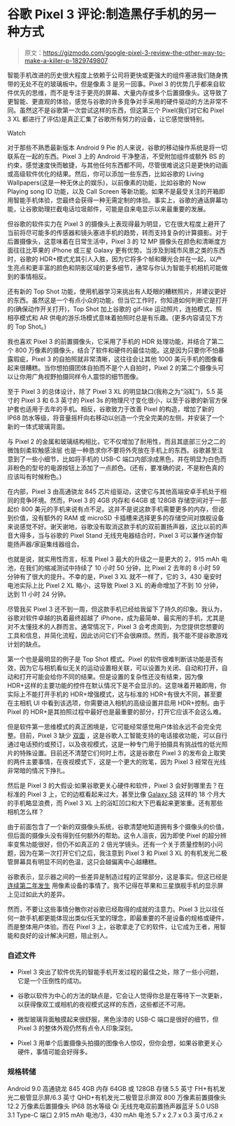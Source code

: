 # 谷歌 Pixel 3 评论:制造黑仔手机的另一种方式

> 原文：<https://gizmodo.com/google-pixel-3-review-the-other-way-to-make-a-killer-p-1829749807>

智能手机改进的历史很大程度上依赖于公司将更快或更强大的组件塞进我们随身携带的无处不在的玻璃板中。但是像素 3 是另一回事。Pixel 3 的优势几乎都来自软件优先的思维，而不是专注于更亮的屏幕、大量内存或多个后置摄像头。这导致了更智能、更直观的体验，感觉与谷歌的许多竞争对手采用的硬件驱动的方法非常不同。虽然这不是谷歌第一次尝试这样的东西，但这第三个 Pixel(我们对它和 Pixel 3 XL 都进行了评估)是真正汇集了谷歌所有努力的设备，让它感觉很特别。

Watch

对于那些不熟悉最新版本 Android 9 Pie 的人来说，谷歌的移动操作系统是将一切联系在一起的东西。Pixel 3 上的 Android 干净整洁，不受附加组件或额外 BS 的约束，感觉速度快而敏捷，与其他任何东西都不同，尽管很难说这只是更快的动画或高级软件优化的结果。然后，你可以添加一些东西，比如谷歌的 Living Wallpapers(这是一种无休止的娱乐)，以前像素的功能，比如谷歌的 Now Playing song ID 功能，以及 Call Screen 等新功能。如果不是最受关注的开箱即用智能手机体验，您最终会获得一种无需定制的体验。事实上，谷歌的通话屏幕功能，让谷歌助理拦截电话垃圾邮件，可能是自来电显示以来最重要的发展。

但谷歌的软件实力在 Pixel 3 的摄像头上表现得最为明显，它在很大程度上避开了当前将尽可能多的传感器和镜头塞进手机的趋势，转而支持复杂的计算摄影。对于后置摄像头，这意味着在日常生活中，Pixel 3 的 12 MP 摄像头在颜色和清晰度方面往往比苹果的 iPhone 或三星 Galaxy 更有优势。当涉及到城市风景之类的东西时，谷歌的 HDR+模式尤其引人入胜，因为它将多个帧和曝光合并在一起，以产生亮点和更丰富的颜色和阴影区域的更多细节，通常与你认为智能手机相机可能做到的事情相反。

还有新的 Top Shot 功能，使用机器学习来挑出有人眨眼的糟糕照片，并建议更好的东西。虽然这是一个有点小众的功能，但当它工作时，你知道如何判断它是打开的(确保动作开关打开)，Top Shot 加上谷歌的 gif-like 运动照片，连拍模式，照相亭模式和 AR 供电的游乐场模式意味着拍照时总是有乐趣。(更多内容请见下方的 Top Shot。)

我也喜欢 Pixel 3 的前置摄像头，它采用了手机的 HDR 处理功能，并结合了第二个 800 万像素的摄像头，结合了软件和硬件的最佳功能。这是因为只要你不怕暴露瑕疵，Pixel 3 的自拍照就非常清晰，这往往会让其他 1000 美元手机的图像看起来很糟糕。当你想拍摄团体自拍而不是个人自拍时，Pixel 2 的第二个摄像头可以让你用广角视野拍摄同样令人震惊的细节图像。

至于 Pixel 3 的总体设计，除了 Pixel 3 XL 的明显缺口(我称之为“浴缸”)，5.5 英寸的 Pixel 3 和 6.3 英寸的 Pixel 3s 的物理尺寸变化很小，以至于谷歌的新官方保护套也适用于去年的手机。相反，谷歌致力于改善 Pixel 的构造，增加了新的 IP68 防水等级，将音量摇杆向右移动以创造一个完全完美的左侧，并安装了一个新的一体式玻璃背面。

与 Pixel 2 的金属和玻璃结构相比，它不仅增加了耐用性，而且其底部三分之二的微蚀刻柔软触感涂层
也是一种恳求你不要将外壳放在手机上的东西。谷歌甚至注意到了一些小细节，比如将手机的 USB-C 端口内部涂成黑色，并在明显为白色而非粉色的型号的电源按钮上添加了一点颜色。(还有，要准确的说，不是粉色真的应该叫有时候粉色。)

在内部，Pixel 3 由高通骁龙 845 芯片组驱动，这使它与其他高端安卓手机处于相同的竞争环境。然而，Pixel 3 的 4GB 内存和 64GB 或 128GB 存储空间对于一部起价 800 美元的手机来说有点不足。这并不是说这款手机需要更多的内存，但说到价值，没有额外的 RAM 或 microSD 卡插槽来选择更多的存储空间对旗舰设备来说感觉不好。谢天谢地，谷歌没有取消这款手机的双前置扬声器，这比以前的声音大得多，当与谷歌的 Pixel Stand 无线充电器结合时，Pixel 3 可以兼作迷你智能扬声器/家庭集线器组合。

也就是说，就实用性而言，标准 Pixel 3 最大的升级之一是更大的 2，915 mAh 电池，在我们的缩减测试中持续了 10 小时 50 分钟，比 Pixel 2 去年的 8 小时 59 分钟有了很大的提升。不幸的是，Pixel 3 XL 就不一样了，它的 3，430 毫安时电池实际上比 Pixel 2 XL 略小，这导致 Pixel 3 XL 的寿命增加了不到 10 分钟，达到 11 小时 24 分钟。

尽管我买 Pixel 3 还不到一周，但这款手机已经给我留下了持久的印象。我认为，谷歌对软件卓越的执着最终超越了 iPhone，成为最简单、最实用的手机，尤其是对不太懂技术的人群而言。通常情况下，Pixel 3 会考虑周到，为您提供您想要的工具和信息，并简化流程，因此访问它们不会很麻烦。然而，我不能不提谷歌游戏计划的缺点。

第一个也是最明显的例子是 Top Shot 模式。Pixel 的软件很难判断该功能是否有效，因为它与相机看似无关的运动设置相关联，可以设置为关闭、自动和打开，自动和打开可能会给你不同的结果。但是设置的复杂性还没有结束，因为像 HDR+这样的主要功能的控件在默认情况下是不会显示的。这意味着开箱即用，你实际上不能打开手机的 HDR+增强模式，这与标准的 HDR+有很大不同，甚至要在主相机 UI 中看到该选项，你需要进入相机的高级设置并启用 HDR+控制。由于 Pixel 的 HDR+是其拍照过程中最好也是最重要的部分，打开它应该不会这么难。

但是软件第一思维模式的真正困境是，它可能经常感觉用户体验永远不会完全完整。目前，Pixel 3 缺少 [双面](https://gizmodo.com/i-broke-google-duplex-but-its-still-impressive-1827131546) ，这是谷歌人工智能支持的电话接收功能，可以自行通过电话预约或预订，以及夜视模式，这是一种专门用于拍摄具有挑战性的低光照片的特殊设置。目前还不清楚它们何时上市。这是谷歌在 Pixel 3 的发布会上取笑的两件主要事情，在夜视模式下，这是一个更大的败笔，因为 Pixel 3 经常在光线非常暗的情况下挣扎。

然后是 Pixel 3 的大假设:如果谷歌更关心硬件和软件，Pixel 3 会好到哪里去？在标准的 Pixel 3 上，它的边框看起来过大，甚至比像 [Galaxy S8](https://gizmodo.com/samsung-galaxy-s8-review-the-prettiest-phone-wins-1794526975) 这样的 18 个月大的手机略显浪费，而 Pixel 3 XL 上的浴缸凹口和大下巴看起来更笨重。还有那些相机怎么样？

由于前面包含了一个新的双摄像头系统，谷歌清楚地知道拥有多个摄像头的价值，但后面的摄像头没有得到任何额外的帮助。这令人沮丧，因为即使 Pixel 的超分辨率变焦功能很好，但仍不如真正的 2 倍光学镜头。还有一个关于质量控制的小问题，因为在第一次打开它们之后，我注意到 Pixel 3 和 Pixel 3 XL 的有机发光二极管屏幕具有明显不同的色温，这只会越偏离中心越糟糕。

谷歌表示，显示器之间的一些差异是制造过程的正常部分，这是事实。但这已经是 [连续第二年发生](https://gizmodo.com/google-is-investigating-an-issue-with-the-pixel-2-xl-s-1819765192) 用像素设备的事情了。我不记得在苹果和三星旗舰手机的显示屏上见过如此大的差异。

然而，不要让这些事情分散你对谷歌已经取得的成就的注意力。Pixel 3 比以往任何一款手机都更能体现出类似任天堂的理念，即最重要的不是设备的规格或硬件，而是整体用户体验。而在 Pixel 3 上，谷歌拿走了它的软件，让它成为王者，用智能和良好的设计解决问题，阻止别人。

### 自述文件

*   Pixel 3 突出了软件优先的智能手机开发过程的最佳之处，除了一些小问题，它是一个压倒性的成功。

*   谷歌以软件为中心的方法的缺点是，它会让人觉得你总是在等待下一次更新，以获得像双工或相机的夜视模式这样的东西，这些都还不可用。

*   微型玻璃背面触摸起来很舒服，黑色涂漆的 USB-C 端口是很好的细节，但 Pixel 3 的整体外观仍然有点令人印象深刻。

*   Pixel 3 用单个后置摄像头拍摄的图像令人惊叹，但你会想，如果谷歌更关心硬件，事情可能会好得多。

### 规格转储

Android 9.0 高通骁龙 845 4GB 内存 64GB 或 128GB 存储 5.5 英寸 FH+有机发光二极管显示屏/6.3 英寸 QHD+有机发光二极管显示屏双 800 万像素前置摄像头 12.2 万像素后置摄像头 IP68 防水等级 Qi 无线充电双前置扬声器蓝牙 5.0 USB 3.1 Type-C 端口 2.915 mAh 电池/3，430 mAh 电池 5.7 x 2.7 x 0.3 英寸/6.2 x